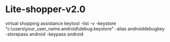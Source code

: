 # Lite-shopper-v2.0
virtual shopping assistance
keytool -list -v -keystore "c:\users\your_user_name\.android\debug.keystore" -alias androiddebugkey -storepass android -keypass android 
